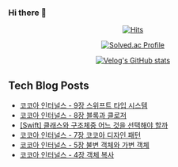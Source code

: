 ### Hi there 👋

<!--
**loinsir/loinsir** is a ✨ _special_ ✨ repository because its `README.md` (this file) appears on your GitHub profile.

Here are some ideas to get you started:

- 🔭 I’m currently working on ...
- 🌱 I’m currently learning ...
- 👯 I’m looking to collaborate on ...
- 🤔 I’m looking for help with ...
- 💬 Ask me about ...
- 📫 How to reach me: ...
- 😄 Pronouns: ...
- ⚡ Fun fact: ...
-->
<div align=center>
  
[![Hits](https://hits.seeyoufarm.com/api/count/incr/badge.svg?url=https%3A%2F%2Fgithub.com%2Floinsir&count_bg=%2309EDEB&title_bg=%23555555&icon=&icon_color=%23E7E7E7&title=hits&edge_flat=false)](https://hits.seeyoufarm.com)
  
  
[![Solved.ac Profile](http://mazassumnida.wtf/api/v2/generate_badge?boj=a9327370)](https://solved.ac/a9327370/)
  
[![Velog's GitHub stats](https://velog-readme-stats.vercel.app/api?name=loinsir)](https://velog.io/@loinsir)
</div>


## Tech Blog Posts
* [코코아 인터널스 - 9장 스위프트 타입 시스템](https://glassgow.tistory.com/27)
* [코코아 인터널스 - 8장 블록과 클로저](https://glassgow.tistory.com/26)
* [[Swift] 클래스와 구조체중 어느 것을 선택해야 할까](https://glassgow.tistory.com/25)
* [코코아 인터널스 - 7장 코코아 디자인 패턴](https://glassgow.tistory.com/24)
* [코코아 인터널스 - 5장 불변 객체와 가변 객체](https://glassgow.tistory.com/23)
* [코코아 인터널스 - 4장 객체 복사](https://glassgow.tistory.com/22)